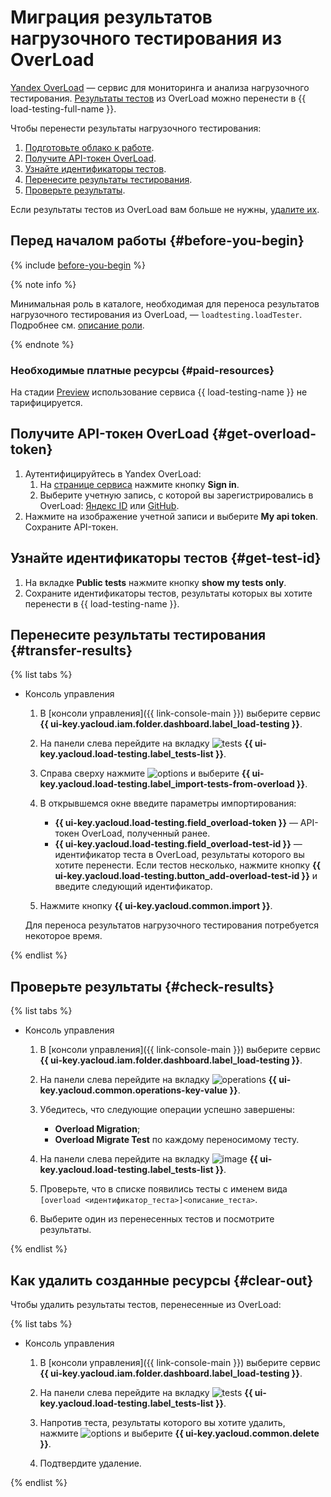 # Миграция результатов нагрузочного тестирования из OverLoad

[Yandex OverLoad](https://overload.yandex.net/) — сервис для мониторинга и анализа нагрузочного тестирования. [Результаты тестов](../../load-testing/concepts/load-test-results.md) из OverLoad можно перенести в {{ load-testing-full-name }}.

Чтобы перенести результаты нагрузочного тестирования:

1. [Подготовьте облако к работе](#before-you-begin).
1. [Получите API-токен OverLoad](#get-overload-token).
1. [Узнайте идентификаторы тестов](#get-test-id).
1. [Перенесите результаты тестирования](#transfer-results).
1. [Проверьте результаты](#check-results).

Если результаты тестов из OverLoad вам больше не нужны, [удалите их](#clear-out).

## Перед началом работы {#before-you-begin}

{% include [before-you-begin](../_tutorials_includes/before-you-begin.md) %}

{% note info %}

Минимальная роль в каталоге, необходимая для переноса результатов нагрузочного тестирования из OverLoad, — `loadtesting.loadTester`. Подробнее см. [описание роли](../../load-testing/security/#roles-list).

{% endnote %}

### Необходимые платные ресурсы {#paid-resources}

На стадии [Preview](../../overview/concepts/launch-stages.md) использование сервиса {{ load-testing-name }} не тарифицируется.

## Получите API-токен OverLoad {#get-overload-token}

1. Аутентифицируйтесь в Yandex OverLoad:
    1. На [странице сервиса](https://overload.yandex.net/) нажмите кнопку **Sign in**.
    1. Выберите учетную запись, с которой вы зарегистрировались в OverLoad: [Яндекс ID](https://yandex.ru/support/id/) или [GitHub](https://docs.github.com/en/account-and-profile).
1. Нажмите на изображение учетной записи и выберите **My api token**. Сохраните API-токен.

## Узнайте идентификаторы тестов {#get-test-id}

1. На вкладке **Public tests** нажмите кнопку **show my tests only**.
1. Сохраните идентификаторы тестов, результаты которых вы хотите перенести в {{ load-testing-name }}.

## Перенесите результаты тестирования {#transfer-results}

{% list tabs %}

- Консоль управления

  1. В [консоли управления]({{ link-console-main }}) выберите сервис **{{ ui-key.yacloud.iam.folder.dashboard.label_load-testing }}**.

  1. На панели слева перейдите на вкладку ![tests](../../_assets/load-testing/test.svg) **{{ ui-key.yacloud.load-testing.label_tests-list }}**.
  1. Справа сверху нажмите ![options](../../_assets/options.svg) и выберите **{{ ui-key.yacloud.load-testing.label_import-tests-from-overload }}**.
  1. В открывшемся окне введите параметры импортирования:
      * **{{ ui-key.yacloud.load-testing.field_overload-token }}** — API-токен OverLoad, полученный ранее.
      * **{{ ui-key.yacloud.load-testing.field_overload-test-id }}** — идентификатор теста в OverLoad, результаты которого вы хотите перенести. Если тестов несколько, нажмите кнопку **{{ ui-key.yacloud.load-testing.button_add-overload-test-id }}** и введите следующий идентификатор. 
  1. Нажмите кнопку **{{ ui-key.yacloud.common.import }}**.

  Для переноса результатов нагрузочного тестирования потребуется некоторое время. 

{% endlist %}

## Проверьте результаты {#check-results}

{% list tabs %}

- Консоль управления

  1. В [консоли управления]({{ link-console-main }}) выберите сервис **{{ ui-key.yacloud.iam.folder.dashboard.label_load-testing }}**.

  1. На панели слева перейдите на вкладку ![operations](../../_assets/mdb/operations.svg) **{{ ui-key.yacloud.common.operations-key-value }}**.
  1. Убедитесь, что следующие операции успешно завершены:
      * **Overload Migration**;
      * **Overload Migrate Test** по каждому переносимому тесту.
  1. На панели слева перейдите на вкладку ![image](../../_assets/load-testing/test.svg) **{{ ui-key.yacloud.load-testing.label_tests-list }}**.
  1. Проверьте, что в списке появились тесты с именем вида `[overload <идентификатор_теста>]<описание_теста>`.
  1. Выберите один из перенесенных тестов и посмотрите результаты. 

{% endlist %}

## Как удалить созданные ресурсы {#clear-out}

Чтобы удалить результаты тестов, перенесенные из OverLoad:

{% list tabs %}

- Консоль управления

  1. В [консоли управления]({{ link-console-main }}) выберите сервис **{{ ui-key.yacloud.iam.folder.dashboard.label_load-testing }}**.

  1. На панели слева перейдите на вкладку ![tests](../../_assets/load-testing/test.svg) **{{ ui-key.yacloud.load-testing.label_tests-list }}**.
  1. Напротив теста, результаты которого вы хотите удалить, нажмите ![options](../../_assets/options.svg) и выберите **{{ ui-key.yacloud.common.delete }}**.
  1. Подтвердите удаление.

{% endlist %}
